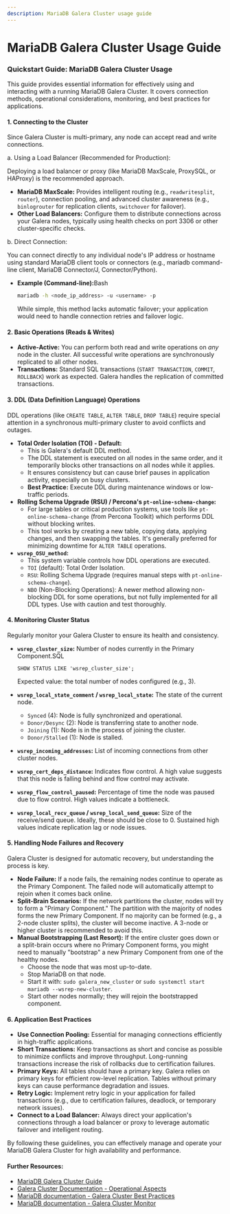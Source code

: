 ```yaml
---
description: MariaDB Galera Cluster usage guide
---
```


# MariaDB Galera Cluster Usage Guide

### Quickstart Guide: MariaDB Galera Cluster Usage

This guide provides essential information for effectively using and interacting with a running MariaDB Galera Cluster. It covers connection methods, operational considerations, monitoring, and best practices for applications.

#### 1. Connecting to the Cluster

Since Galera Cluster is multi-primary, any node can accept read and write connections.

a. Using a Load Balancer (Recommended for Production):

Deploying a load balancer or proxy (like MariaDB MaxScale, ProxySQL, or HAProxy) is the recommended approach.

* **MariaDB MaxScale:** Provides intelligent routing (e.g., `readwritesplit`, `router`), connection pooling, and advanced cluster awareness (e.g., `binlogrouter` for replication clients, `switchover` for failover).
* **Other Load Balancers:** Configure them to distribute connections across your Galera nodes, typically using health checks on port 3306 or other cluster-specific checks.

b. Direct Connection:

You can connect directly to any individual node's IP address or hostname using standard MariaDB client tools or connectors (e.g., mariadb command-line client, MariaDB Connector/J, Connector/Python).

*   **Example (Command-line):**&#x42;ash

    ```bash
    mariadb -h <node_ip_address> -u <username> -p
    ```

    While simple, this method lacks automatic failover; your application would need to handle connection retries and failover logic.

#### 2. Basic Operations (Reads & Writes)

* **Active-Active:** You can perform both read and write operations on _any_ node in the cluster. All successful write operations are synchronously replicated to all other nodes.
* **Transactions:** Standard SQL transactions (`START TRANSACTION`, `COMMIT`, `ROLLBACK`) work as expected. Galera handles the replication of committed transactions.

#### 3. DDL (Data Definition Language) Operations

DDL operations (like `CREATE TABLE`, `ALTER TABLE`, `DROP TABLE`) require special attention in a synchronous multi-primary cluster to avoid conflicts and outages.

* **Total Order Isolation (TOI) - Default:**
  * This is Galera's default DDL method.
  * The DDL statement is executed on all nodes in the same order, and it temporarily blocks other transactions on all nodes while it applies.
  * It ensures consistency but can cause brief pauses in application activity, especially on busy clusters.
  * **Best Practice:** Execute DDL during maintenance windows or low-traffic periods.
* **Rolling Schema Upgrade (RSU) / Percona's `pt-online-schema-change`:**
  * For large tables or critical production systems, use tools like `pt-online-schema-change` (from Percona Toolkit) which performs DDL without blocking writes.
  * This tool works by creating a new table, copying data, applying changes, and then swapping the tables. It's generally preferred for minimizing downtime for `ALTER TABLE` operations.
* **`wsrep_OSU_method`:**
  * This system variable controls how DDL operations are executed.
  * `TOI` (default): Total Order Isolation.
  * `RSU`: Rolling Schema Upgrade (requires manual steps with `pt-online-schema-change`).
  * `NBO` (Non-Blocking Operations): A newer method allowing non-blocking DDL for some operations, but not fully implemented for all DDL types. Use with caution and test thoroughly.

#### 4. Monitoring Cluster Status

Regularly monitor your Galera Cluster to ensure its health and consistency.

*   **`wsrep_cluster_size`:** Number of nodes currently in the Primary Component.SQL

    ```
    SHOW STATUS LIKE 'wsrep_cluster_size';
    ```

    Expected value: the total number of nodes configured (e.g., 3).
* **`wsrep_local_state_comment` / `wsrep_local_state`:** The state of the current node.
  * `Synced` (4): Node is fully synchronized and operational.
  * `Donor/Desync` (2): Node is transferring state to another node.
  * `Joining` (1): Node is in the process of joining the cluster.
  * `Donor/Stalled` (1): Node is stalled.
* **`wsrep_incoming_addresses`:** List of incoming connections from other cluster nodes.
* **`wsrep_cert_deps_distance`:** Indicates flow control. A high value suggests that this node is falling behind and flow control may activate.
* **`wsrep_flow_control_paused`:** Percentage of time the node was paused due to flow control. High values indicate a bottleneck.
* **`wsrep_local_recv_queue` / `wsrep_local_send_queue`:** Size of the receive/send queue. Ideally, these should be close to 0. Sustained high values indicate replication lag or node issues.

#### 5. Handling Node Failures and Recovery

Galera Cluster is designed for automatic recovery, but understanding the process is key.

* **Node Failure:** If a node fails, the remaining nodes continue to operate as the Primary Component. The failed node will automatically attempt to rejoin when it comes back online.
* **Split-Brain Scenarios:** If the network partitions the cluster, nodes will try to form a "Primary Component." The partition with the majority of nodes forms the new Primary Component. If no majority can be formed (e.g., a 2-node cluster splits), the cluster will become inactive. A 3-node or higher cluster is recommended to avoid this.
* **Manual Bootstrapping (Last Resort):** If the entire cluster goes down or a split-brain occurs where no Primary Component forms, you might need to manually "bootstrap" a new Primary Component from one of the healthy nodes.
  * Choose the node that was most up-to-date.
  * Stop MariaDB on that node.
  * Start it with: `sudo galera_new_cluster` or `sudo systemctl start mariadb --wsrep-new-cluster`.
  * Start other nodes normally; they will rejoin the bootstrapped component.

#### 6. Application Best Practices

* **Use Connection Pooling:** Essential for managing connections efficiently in high-traffic applications.
* **Short Transactions:** Keep transactions as short and concise as possible to minimize conflicts and improve throughput. Long-running transactions increase the risk of rollbacks due to certification failures.
* **Primary Keys:** All tables should have a primary key. Galera relies on primary keys for efficient row-level replication. Tables without primary keys can cause performance degradation and issues.
* **Retry Logic:** Implement retry logic in your application for failed transactions (e.g., due to certification failures, deadlock, or temporary network issues).
* **Connect to a Load Balancer:** Always direct your application's connections through a load balancer or proxy to leverage automatic failover and intelligent routing.

By following these guidelines, you can effectively manage and operate your MariaDB Galera Cluster for high availability and performance.

#### Further Resources:

* [MariaDB Galera Cluster Guide](https://mariadb.com/docs/galera-cluster/galera-cluster-quickstart-guides/mariadb-galera-cluster-guide)
* [Galera Cluster Documentation - Operational Aspects](https://www.google.com/search?q=https://galeracluster.com/documentation/html_docs_galera/operational_aspects.html\&authuser=1)
* [MariaDB documentation - Galera Cluster Best Practices](https://app.gitbook.com/o/diTpXxF5WsbHqTReoBsS/s/3VYeeVGUV4AMqrA3zwy7/galera-cluster-quickstart-guides/mariadb-galera-cluster-usage-guide#id-6.-application-best-practices)
* [MariaDB documentation - Galera Cluster Monitor](https://mariadb.com/docs/maxscale/maxscale-archive/archive-of-2x.xx-versions/mariadb-maxscale-23-02/mariadb-maxscale-23-02-monitors/mariadb-maxscale-2302-galera-monitor)
